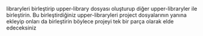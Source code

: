 libraryleri birleştirip upper-library dosyası oluşturup diğer upper-libraryler ile birleştirin. Bu birleştirdiğiniz upper-libraryleri project dosyalarının yanına ekleyip onları da birleştirin böylece projeyi tek bir parça olarak elde edeceksiniz
